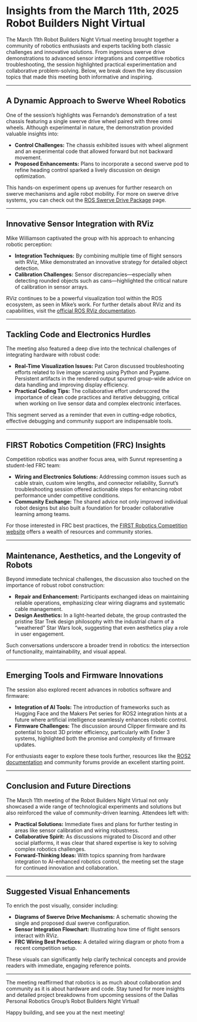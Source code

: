# Insights from the March 11th, 2025 Robot Builders Night Virtual

The March 11th Robot Builders Night Virtual meeting brought together a community of robotics enthusiasts and experts tackling both classic challenges and innovative solutions. From ingenious swerve drive demonstrations to advanced sensor integrations and competitive robotics troubleshooting, the session highlighted practical experimentation and collaborative problem-solving. Below, we break down the key discussion topics that made this meeting both informative and inspiring.

---

## A Dynamic Approach to Swerve Wheel Robotics

One of the session’s highlights was Fernando’s demonstration of a test chassis featuring a single swerve drive wheel paired with three omni wheels. Although experimental in nature, the demonstration provided valuable insights into:
- **Control Challenges:** The chassis exhibited issues with wheel alignment and an experimental code that allowed forward but not backward movement.
- **Proposed Enhancements:** Plans to incorporate a second swerve pod to refine heading control sparked a lively discussion on design optimization.

This hands-on experiment opens up avenues for further research on swerve mechanisms and agile robot mobility. For more on swerve drive systems, you can check out the [ROS Swerve Drive Package](https://wiki.ros.org) page.

---

## Innovative Sensor Integration with RViz

Mike Williamson captivated the group with his approach to enhancing robotic perception:
- **Integration Techniques:** By combining multiple time of flight sensors with RViz, Mike demonstrated an innovative strategy for detailed object detection.
- **Calibration Challenges:** Sensor discrepancies—especially when detecting rounded objects such as cans—highlighted the critical nature of calibration in sensor arrays.

RViz continues to be a powerful visualization tool within the ROS ecosystem, as seen in Mike’s work. For further details about RViz and its capabilities, visit the [official ROS RViz documentation](https://wiki.ros.org/rviz).

---

## Tackling Code and Electronics Hurdles

The meeting also featured a deep dive into the technical challenges of integrating hardware with robust code:
- **Real-Time Visualization Issues:** Pat Caron discussed troubleshooting efforts related to live image scanning using Python and Pygame. Persistent artifacts in the rendered output spurred group-wide advice on data handling and improving display efficiency.
- **Practical Coding Tips:** The collaborative effort underscored the importance of clean code practices and iterative debugging, critical when working on live sensor data and complex electronic interfaces.

This segment served as a reminder that even in cutting-edge robotics, effective debugging and community support are indispensable tools.

---

## FIRST Robotics Competition (FRC) Insights

Competition robotics was another focus area, with Sunrut representing a student-led FRC team:
- **Wiring and Electronics Solutions:** Addressing common issues such as cable strain, custom wire lengths, and connector reliability, Sunrut’s troubleshooting session offered actionable steps for enhancing robot performance under competitive conditions.
- **Community Exchange:** The shared advice not only improved individual robot designs but also built a foundation for broader collaborative learning among teams.

For those interested in FRC best practices, the [FIRST Robotics Competition website](https://www.firstinspires.org/robotics/frc) offers a wealth of resources and community stories.

---

## Maintenance, Aesthetics, and the Longevity of Robots

Beyond immediate technical challenges, the discussion also touched on the importance of robust robot construction:
- **Repair and Enhancement:** Participants exchanged ideas on maintaining reliable operations, emphasizing clear wiring diagrams and systematic cable management.
- **Design Aesthetics:** In a light-hearted debate, the group contrasted the pristine Star Trek design philosophy with the industrial charm of a “weathered” Star Wars look, suggesting that even aesthetics play a role in user engagement.

Such conversations underscore a broader trend in robotics: the intersection of functionality, maintainability, and visual appeal.

---

## Emerging Tools and Firmware Innovations

The session also explored recent advances in robotics software and firmware:
- **Integration of AI Tools:** The introduction of frameworks such as Hugging Face and the Makers Pet series for ROS2 integration hints at a future where artificial intelligence seamlessly enhances robotic control.
- **Firmware Challenges:** The discussion around Clipper firmware and its potential to boost 3D printer efficiency, particularly with Ender 3 systems, highlighted both the promise and complexity of firmware updates.

For enthusiasts eager to explore these tools further, resources like the [ROS2 documentation](https://docs.ros.org/en/rolling/index.html) and community forums provide an excellent starting point.

---

## Conclusion and Future Directions

The March 11th meeting of the Robot Builders Night Virtual not only showcased a wide range of technological experiments and solutions but also reinforced the value of community-driven learning. Attendees left with:
- **Practical Solutions:** Immediate fixes and plans for further testing in areas like sensor calibration and wiring robustness.
- **Collaborative Spirit:** As discussions migrated to Discord and other social platforms, it was clear that shared expertise is key to solving complex robotics challenges.
- **Forward-Thinking Ideas:** With topics spanning from hardware integration to AI-enhanced robotics control, the meeting set the stage for continued innovation and collaboration.

---

## Suggested Visual Enhancements

To enrich the post visually, consider including:
- **Diagrams of Swerve Drive Mechanisms:** A schematic showing the single and proposed dual swerve configuration.
- **Sensor Integration Flowchart:** Illustrating how time of flight sensors interact with RViz.
- **FRC Wiring Best Practices:** A detailed wiring diagram or photo from a recent competition setup.
  
These visuals can significantly help clarify technical concepts and provide readers with immediate, engaging reference points.

---

The meeting reaffirmed that robotics is as much about collaboration and community as it is about hardware and code. Stay tuned for more insights and detailed project breakdowns from upcoming sessions of the Dallas Personal Robotics Group’s Robot Builders Night Virtual!

Happy building, and see you at the next meeting!